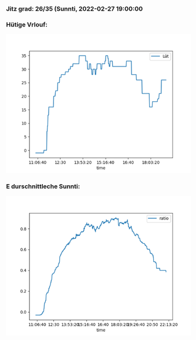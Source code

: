 ### Jitz grad: 26/35 (Sunnti, 2022-02-27 19:00:00

### Hütige Vrlouf:
![Graph](Today.png)

### E durschnittleche Sunnti:
![Graph](Sunnti.png)